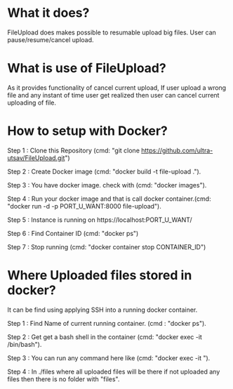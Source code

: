 
# What it does?
FileUpload does makes possible to resumable upload big files. User can pause/resume/cancel upload.

# What is use of FileUpload?
As it provides functionality of cancel current upload, If user upload a wrong file and any instant of time user get realized then user can cancel current uploading of file.


# How to setup with Docker?

Step 1 : Clone this Repository (cmd:  "git clone https://github.com/ultra-utsav/FileUpload.git")    

Step 2 : Create Docker image (cmd: "docker build -t file-upload .").

Step 3 : You have docker image. check with (cmd: "docker images").

Step 4 : Run your docker image and that is call docker container.(cmd: "docker run -d -p PORT_U_WANT:8000 file-upload").

Step 5 : Instance is running on https://localhost:PORT_U_WANT/

Step 6 : Find Container ID (cmd: "docker ps") 

Step 7 : Stop running (cmd: "docker container stop CONTAINER_ID")



# Where Uploaded files stored in docker?
It can be find using applying SSH into a running docker container.

Step 1 : Find Name of current running container. (cmd : "docker ps").    

Step 2 : Get get a bash shell in the container (cmd: "docker exec -it <container name> /bin/bash").

Step 3 : You can run any command here like (cmd: "docker exec -it <container name> <command>").

Step 4 : In ./files where all uploaded files will be there if not uploaded any files then there is no folder with "files".



